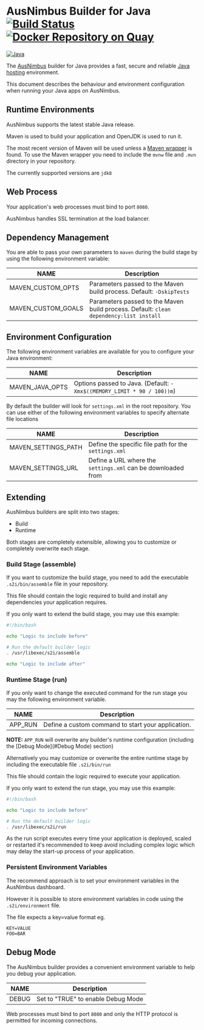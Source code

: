 # AusNimbus Builder for Java [![Build Status](https://travis-ci.org/ausnimbus/s2i-java.svg?branch=master)](https://travis-ci.org/ausnimbus/s2i-java) [![Docker Repository on Quay](https://quay.io/repository/ausnimbus/s2i-java/status "Docker Repository on Quay")](https://quay.io/repository/ausnimbus/s2i-java)

[![Java](https://user-images.githubusercontent.com/2239920/27720635-f9da4d7c-5d9d-11e7-9b1d-82f21acd2944.jpg)](https://www.ausnimbus.com.au/)

The [AusNimbus](https://www.ausnimbus.com.au/) builder for Java provides a fast, secure and reliable [Java hosting](https://www.ausnimbus.com.au/languages/java-hosting/) environment.

This document describes the behaviour and environment configuration when running your Java apps on AusNimbus.

## Runtime Environments

AusNimbus supports the latest stable Java release.

Maven is used to build your application and OpenJDK is used to run it.

The most recent version of Maven will be used unless a [Maven wrapper](https://github.com/takari/maven-wrapper) is found. To use the Maven wrapper you need to include the `mvnw` file and `.mvn` directory in your repository.

The currently supported versions are `jdk8`

## Web Process

Your application's web processes must bind to port `8080`.

AusNimbus handles SSL termination at the load balancer.

## Dependency Management

You are able to pass your own parameters to `maven` during the build stage by using the following environment variable:

NAME               | Description
-------------------|-------------
MAVEN_CUSTOM_OPTS  | Parameters passed to the Maven build process. Default: `-DskipTests`
MAVEN_CUSTOM_GOALS | Parameters passed to the Maven build process. Default: `clean dependency:list install`

## Environment Configuration

The following environment variables are available for you to configure your Java environment:

NAME                | Description
--------------------|-------------
MAVEN_JAVA_OPTS     | Options passed to Java. (Default: `-Xmx$((MEMORY_LIMIT * 90 / 100))m`)

By default the builder will look for `settings.xml` in the root repository. You can use either of the following environment variables to specify alternate file locations

NAME                | Description
--------------------|------------------------
MAVEN_SETTINGS_PATH | Define the specific file path for the `settings.xml`
MAVEN_SETTINGS_URL  | Define a URL where the `settings.xml` can be downloaded from

## Extending

AusNimbus builders are split into two stages:

- Build
- Runtime

Both stages are completely extensible, allowing you to customize or completely overwrite each stage.

### Build Stage (assemble)

If you want to customize the build stage, you need to add the executable `.s2i/bin/assemble` file in your repository.

This file should contain the logic required to build and install any dependencies your application requires.

If you only want to extend the build stage, you may use this example:

```sh
#!/bin/bash

echo "Logic to include before"

# Run the default builder logic
. /usr/libexec/s2i/assemble

echo "Logic to include after"
```

### Runtime Stage (run)

If you only want to change the executed command for the run stage you may the following environment variable.

NAME        | Description
------------|-------------
APP_RUN     | Define a custom command to start your application.

**NOTE:** `APP_RUN` will overwrite any builder's runtime configuration (including the [Debug Mode](#Debug Mode) section)

Alternatively you may customize or overwrite the entire runtime stage by including the executable file `.s2i/bin/run`

This file should contain the logic required to execute your application.

If you only want to extend the run stage, you may use this example:

```sh
#!/bin/bash

echo "Logic to include before"

# Run the default builder logic
. /usr/libexec/s2i/run
```

As the run script executes every time your application is deployed, scaled or restarted it's recommended to keep avoid including complex logic which may delay the start-up process of your application.

### Persistent Environment Variables

The recommend approach is to set your environment variables in the AusNimbus dashboard.

However it is possible to store environment variables in code using the `.s2i/environment` file.

The file expects a key=value format eg.

```
KEY=VALUE
FOO=BAR
```

## Debug Mode

The AusNimbus builder provides a convenient environment variable to help you debug your application.

NAME        | Description
------------|-------------
DEBUG       | Set to "TRUE" to enable Debug Mode


Web processes must bind to port `8080` and only the HTTP protocol is permitted for incoming connections.
